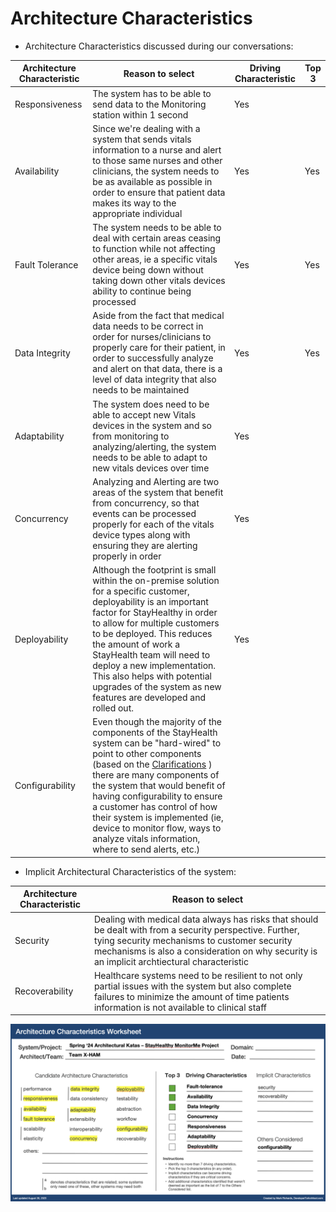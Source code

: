 # Architecture Characteristics


- Architecture Characteristics discussed during our conversations:

| Architecture Characteristic | Reason to select | Driving Characteristic | Top 3 |
| --- | --- | --- | --- |
| Responsiveness | The system has to be able to send data to the Monitoring station within 1 second | Yes | |
| Availability | Since we're dealing with a system that sends vitals information to a nurse and alert to those same nurses and other clinicians, the system needs to be as available as possible in order to ensure that patient data makes its way to the appropriate individual | Yes | Yes |
| Fault Tolerance | The system needs to be able to deal with certain areas ceasing to function while not affecting other areas, ie a specific vitals device being down without taking down other vitals devices ability to continue being processed | Yes | Yes |
| Data Integrity | Aside from the fact that medical data needs to be correct in order for nurses/clinicians to properly care for their patient, in order to successfully analyze and alert on that data, there is a level of data integrity that also needs to be maintained | Yes | Yes |
| Adaptability | The system does need to be able to accept new Vitals devices in the system and so from monitoring to analyzing/alerting, the system needs to be able to adapt to new vitals devices over time | Yes | |
| Concurrency | Analyzing and Alerting are two areas of the system that benefit from concurrency, so that events can be processed properly for each of the vitals device types along with ensuring they are alerting properly in order | Yes | |
| Deployability | Although the footprint is small within the on-premise solution for a specific customer, deployability is an important factor for StayHealthy in order to allow for multiple customers to be deployed.  This reduces the amount of work a StayHealth team will need to deploy a new implementation.  This also helps with potential upgrades of the system as new features are developed and rolled out. | Yes | |
| Configurability | Even though the majority of the components of the StayHealth system can be "hard-wired" to point to other components (based on the [Clarifications](../1.Background-and-Requirements/1.c-Clarifications.md) ) there are many components of the system that would benefit of having configurability to ensure a customer has control of how their system is implemented (ie, device to monitor flow, ways to analyze vitals information, where to send alerts, etc.) | | |



- Implicit Architectural Characteristics of the system:

| Architecture Characteristic | Reason to select |
| --- | --- |
| Security | Dealing with medical data always has risks that should be dealt with from a security perspective.  Further, tying security mechanisms to customer security mechanisms is also a consideration on why security is an implicit archtiectural characteristic |
| Recoverability | Healthcare systems need to be resilient to not only partial issues with the system but also complete failures to minimize the amount of time patients information is not available to clinical staff |


![ArchitectualCharacteristics](../images/X-Ham_ArchKata_Architectural_Characteristics.png)
